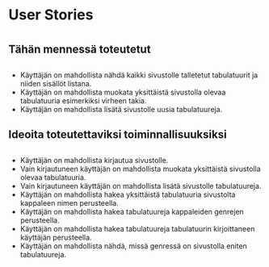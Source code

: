# User Stories <h1>
  ## Tähän mennessä toteutetut <h2>
  - Käyttäjän on mahdollista nähdä kaikki sivustolle talletetut tabulatuurit ja niiden sisällöt listana.
  - Käyttäjän on mahdollista muokata yksittäistä sivustolla olevaa tabulatuuria esimerkiksi virheen takia.
  - Käyttäjän on mahdollista lisätä sivustolle uusia tabulatuureja. 
  
  ## Ideoita toteutettaviksi toiminnallisuuksiksi <h2>
  - Käyttäjän on mahdollista kirjautua sivustolle.
  - Vain kirjautuneen käyttäjän on mahdollista muokata yksittäistä sivustolla olevaa tabulatuuria.
  - Vain kirjautuneen käyttäjän on mahdollista lisätä sivustolle tabulatuureja.
  - Käyttäjän on mahdollista hakea yksittäistä tabulatuuria sivustolta kappaleen nimen perusteella.
  - Käyttäjän on mahdollista hakea tabulatuureja kappaleiden genrejen perusteella.
  - Käyttäjän on mahdollista hakea tabulatuureja tabulatuurin kirjoittaneen käyttäjän perusteella.
  - Käyttäjän on mahdollista nähdä, missä genressä on sivustolla eniten tabulatuureja.
  
  
  
